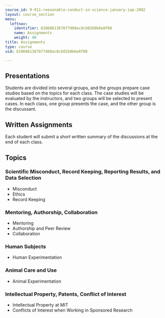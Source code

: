 ```yaml
---
course_id: 9-911-reasonable-conduct-in-science-january-iap-2002
layout: course_section
menu:
  leftnav:
    identifier: 81068613676f7d60ac8cb02b0b6e8f08
    name: Assignments
    weight: 40
title: Assignments
type: course
uid: 81068613676f7d60ac8cb02b0b6e8f08

---
```


Presentations
-------------

Students are divided into several groups, and the groups prepare case studies based on the topics for each class. The case studies will be evaluated by the instructors, and two groups will be selected to present cases. In each class, one group presents the case, and the other group is the discussant.

Written Assignments
-------------------

Each student will submit a short written summary of the discussions at the end of each class.

Topics
------

### Scientific Misconduct, Record Keeping, Reporting Results, and Data Selection

*   Misconduct
*   Ethics
*   Record Keeping

### Mentoring, Authorship, Collaboration

*   Mentoring
*   Authorship and Peer Review
*   Collaboration

### Human Subjects

*   Human Experimentation

### Animal Care and Use

*   Animal Experimentation

### Intellectual Property, Patents, Conflict of Interest

*   Intellectual Property at MIT
*   Conflicts of Interest when Working in Sponsored Research